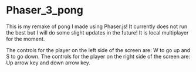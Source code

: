 # Phaser_3_pong

This is my remake of pong I made using Phaser.js! 
It currently does not run the best but I will do some slight updates in the future!
It is local multiplayer for the moment.

The controls for the player on the left side of the screen are: W to go up and S to go down.
The controls for the player on the right side of the screen are: Up arrow key and down arrow key.

